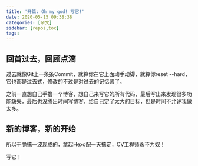 ```yaml
---
title: '开篇: Oh my god! 写它!'
date: 2020-05-15 09:38:38
categories: [杂文]
sidebar: [repos,toc]
tags: 
---
```


## 回首过去，回顾点滴

过去就像Git上一条条Commit，就算你在它上面动手动脚，就算你reset --hard，它也都是过去式，修改的不过是对过去的记忆罢了。

之前一直想自己手撸一个博客，想自己来写它的所有代码，最后写出来发现很多功能缺失，最后也没腾出时间写博客，给自己定了太大的目标，但是时间不允许我做太多。

## 新的博客，新的开始

所以干脆搞一波现成的，拿起Hexo配一天搞定，CV工程师永不为奴！

写它！
